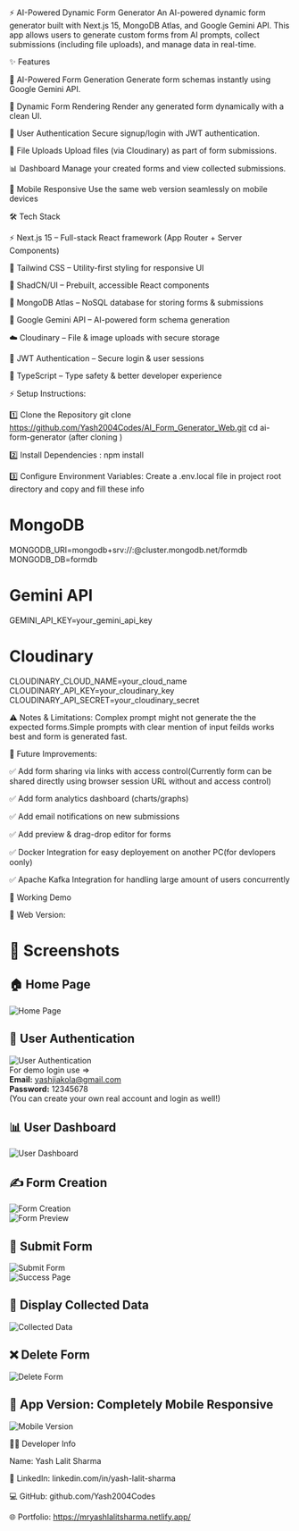 ⚡ AI-Powered Dynamic Form Generator
An AI-powered dynamic form generator built with Next.js 15, MongoDB Atlas, and Google Gemini API.
This app allows users to generate custom forms from AI prompts, collect submissions (including file uploads), and manage data in real-time.


✨ Features

🤖 AI-Powered Form Generation
Generate form schemas instantly using Google Gemini API.

📝 Dynamic Form Rendering
Render any generated form dynamically with a clean UI.

👤 User Authentication
Secure signup/login with JWT authentication.

📂 File Uploads
Upload files (via Cloudinary) as part of form submissions.

📊 Dashboard
Manage your created forms and view collected submissions.

📱 Mobile Responsive 
Use the same web version seamlessly on mobile devices

🛠️ Tech Stack

⚡ Next.js 15 – Full-stack React framework (App Router + Server Components)

🌊 Tailwind CSS – Utility-first styling for responsive UI

🎨 ShadCN/UI – Prebuilt, accessible React components

🍃 MongoDB Atlas – NoSQL database for storing forms & submissions

🤖 Google Gemini API – AI-powered form schema generation

☁️ Cloudinary – File & image uploads with secure storage

🔐 JWT Authentication – Secure login & user sessions

🔧 TypeScript – Type safety & better developer experience

⚡ Setup Instructions:

1️⃣ Clone the Repository
git clone  https://github.com/Yash2004Codes/AI_Form_Generator_Web.git
cd ai-form-generator (after cloning )

2️⃣ Install Dependencies : npm install

3️⃣ Configure Environment Variables:
Create a .env.local file in project root directory and copy and fill these info
# MongoDB
MONGODB_URI=mongodb+srv://<username>:<password>@cluster.mongodb.net/formdb
MONGODB_DB=formdb
# Gemini API
GEMINI_API_KEY=your_gemini_api_key
# Cloudinary
CLOUDINARY_CLOUD_NAME=your_cloud_name
CLOUDINARY_API_KEY=your_cloudinary_key
CLOUDINARY_API_SECRET=your_cloudinary_secret



⚠️ Notes & Limitations:
Complex prompt might not generate the the expected forms.Simple prompts with clear mention of input feilds works best and form is generated fast.

🌱 Future Improvements:

✅ Add form sharing via links with access control(Currently form can be shared directly using browser session URL without and access control)

✅ Add form analytics dashboard (charts/graphs)

✅ Add email notifications on new submissions

✅ Add preview & drag-drop editor for forms

✅ Docker Integration for easy deployement on another PC(for devlopers oonly)

✅ Apache Kafka Integration for handling large amount of users concurrently


🎯 Working Demo

🔗 Web Version: 

# 📸 Screenshots

## 🏠 Home Page  
![Home Page](screenshots/HomePage.png)

## 🔐 User Authentication  
![User Authentication](screenshots/Authenticate.png)  
For demo login use =>  
**Email:** yashjiakola@gmail.com  
**Password:** 12345678  
(You can create your own real account and login as well!)

## 📊 User Dashboard  
![User Dashboard](screenshots/overview.png)

## ✍️ Form Creation  
![Form Creation](screenshots/prompt.png)  
![Form Preview](screenshots/preview.png)

## 📝 Submit Form  
![Submit Form](screenshots/submittedform.png)  
![Success Page](screenshots/succees.png)

## 📂 Display Collected Data  
![Collected Data](screenshots/collectedData.png)

## ❌ Delete Form  
![Delete Form](screenshots/delete.png)

## 📱 App Version: Completely Mobile Responsive  
![Mobile Version](screenshots/mobile.png)





👨‍💻 Developer Info

Name: Yash Lalit Sharma

💼 LinkedIn: linkedin.com/in/yash-lalit-sharma

💻 GitHub: github.com/Yash2004Codes

🌐 Portfolio: https://mryashlalitsharma.netlify.app/
